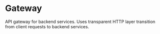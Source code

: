 # Gateway

API gateway for backend services. Uses transparent HTTP layer transition from client requests to backend services.
